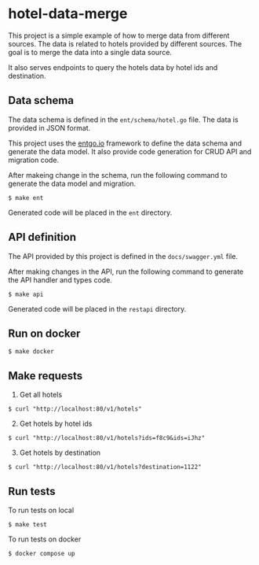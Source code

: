 # hotel-data-merge

This project is a simple example of how to merge data from different sources. The data is related to hotels provided by different sources. The goal is to merge the data into a single data source.

It also serves endpoints to query the hotels data by hotel ids and destination.

## Data schema

The data schema is defined in the `ent/schema/hotel.go` file. The data is provided in JSON format.

This project uses the [entgo.io](https://entgo.io/) framework to define the data schema and generate the data model. 
It also provide code generation for CRUD API and migration code.

After makeing change in the schema, run the following command to generate the data model and migration.

```
$ make ent
```

Generated code will be placed in the `ent` directory.

## API definition

The API provided by this project is defined in the `docs/swagger.yml` file.

After making changes in the API, run the following command to generate the API handler and types code.

```
$ make api
```

Generated code will be placed in the `restapi` directory.

## Run on docker

```
$ make docker
```

## Make requests

1. Get all hotels
```
$ curl "http://localhost:80/v1/hotels"
```

2. Get hotels by hotel ids
```
$ curl "http://localhost:80/v1/hotels?ids=f8c9&ids=iJhz"
```

3. Get hotels by destination
```
$ curl "http://localhost:80/v1/hotels?destination=1122"
```

## Run tests

To run tests on local
```
$ make test
```

To run tests on docker
```
$ docker compose up
```
